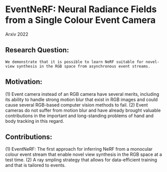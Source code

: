 # EventNeRF: Neural Radiance Fields from a Single Colour Event Camera

Arxiv 2022

## Research Question:
	We demonstrate that it is possible to learn NeRF suitable for novel-view synthesis in the RGB space from asynchronous event streams. 


## Motivation:
(1)	Event camera instead of an RGB camera have several merits, including its ability to handle strong motion blur that exist in RGB images and could cause several RGB-based computer vision methods to fail. 
(2)	Event cameras do not suffer from motion blur and have already brought valuable contributions in the important and long-standing problems of hand and body tracking in this regard.

## Contributions:
(1) EventNeRF: The first approach for inferring NeRF from a monocular colour event stream that enable novel view synthesis in the RGB space at a test time.
(2) A ray smpling strategy that allows for data-efficient training and that is tailored to events.
